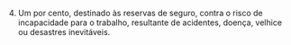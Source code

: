 ﻿4. Um por cento, destinado às reservas de seguro, contra o risco de incapacidade para o trabalho, resultante de acidentes, doença, velhice ou desastres inevitáveis.